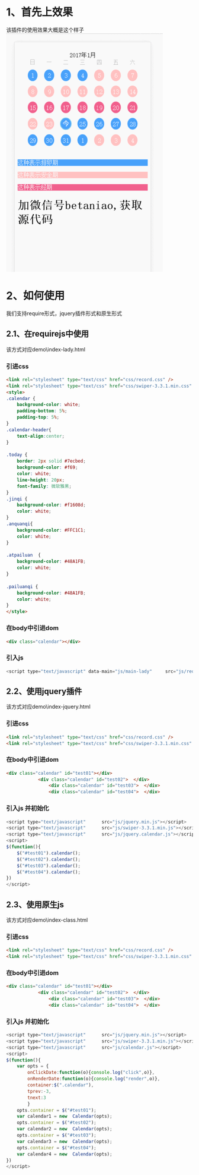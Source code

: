 # 1、首先上效果
该插件的使用效果大概是这个样子  
![登录页面](https://github.com/winlion/calendar/blob/master/GIF.gif)
# 2、如何使用
我们支持require形式，jquery插件形式和原生形式
## 2.1、在requirejs中使用
该方式对应demo\index-lady.html
### 引进css
```html
<link rel="stylesheet" type="text/css" href="css/record.css" />
<link rel="stylesheet" type="text/css" href="css/swiper-3.3.1.min.css" />
<style>
.calendar {
	background-color: white;
	padding-bottom: 5%;
	padding-top: 5%;
}
.calendar-header{
	text-align:center;
}

.today {
	border: 2px solid #7ecbed;
	background-color: #f69;
	color: white;
	line-height: 20px;
	font-family: 微软雅黑;
}
.jinqi {
	background-color: #f1608d;
	color: white;
}
.anquanqi{
	background-color: #FFC1C1;
	color: white;
}

.atpailuan  {
	background-color: #48A1FB;
	color: white;
}

.pailuanqi {
	background-color: #48A1FB;
	color: white;
}
</style>
```
### 在body中引进dom
```html
<div class="calendar"></div>
```
### 引入js
```js
<script type="text/javascript" data-main="js/main-lady" 	src="js/require.min.js"></script>
```

## 2.2、使用jquery插件
该方式对应demo\index-jquery.html
### 引进css
```html
<link rel="stylesheet" type="text/css" href="css/record.css" />
<link rel="stylesheet" type="text/css" href="css/swiper-3.3.1.min.css" />
```
### 在body中引进dom
```html
<div class="calendar" id="test01"></div>
			<div class="calendar" id="test02">	</div>		
				<div class="calendar" id="test03">	</div>		
				<div class="calendar" id="test04">	</div>		
```
### 引入js 并初始化
```js
<script type="text/javascript"  	src="js/jquery.min.js"></script>
<script type="text/javascript"  	src="js/swiper-3.3.1.min.js"></script>
<script type="text/javascript"  	src="js/jquery.calendar.js"></script>
<script>
$(function(){
	$("#test01").calendar();
	$("#test02").calendar();
	$("#test03").calendar();
	$("#test04").calendar();
})
</script>

```



## 2.3、使用原生js
该方式对应demo\index-class.html
### 引进css
```html
<link rel="stylesheet" type="text/css" href="css/record.css" />
<link rel="stylesheet" type="text/css" href="css/swiper-3.3.1.min.css" />
```
### 在body中引进dom
```html
<div class="calendar" id="test01"></div>
			<div class="calendar" id="test02">	</div>		
				<div class="calendar" id="test03">	</div>		
				<div class="calendar" id="test04">	</div>		
```
### 引入js 并初始化
```js
<script type="text/javascript"  	src="js/jquery.min.js"></script>
<script type="text/javascript"  	src="js/swiper-3.3.1.min.js"></script>
<script type="text/javascript"  	src="js/calendar.js"></script>
<script>
$(function(){
	var opts = {
		onClickDate:function(o){console.log("click",o)},
		onRenderDate:function(o){console.log("render",o)},
		container:$(".calendar"),
		tprev:-3,
		tnext:3
		}
	opts.container = $("#test01");
	var calendar1 = new  Calendar(opts);
	opts.container = $("#test02");
	var calendar2 = new  Calendar(opts);
	opts.container = $("#test03");
	var calendar3 = new  Calendar(opts);
	opts.container = $("#test04");
	var calendar4 = new  Calendar(opts);
})
</script>

```